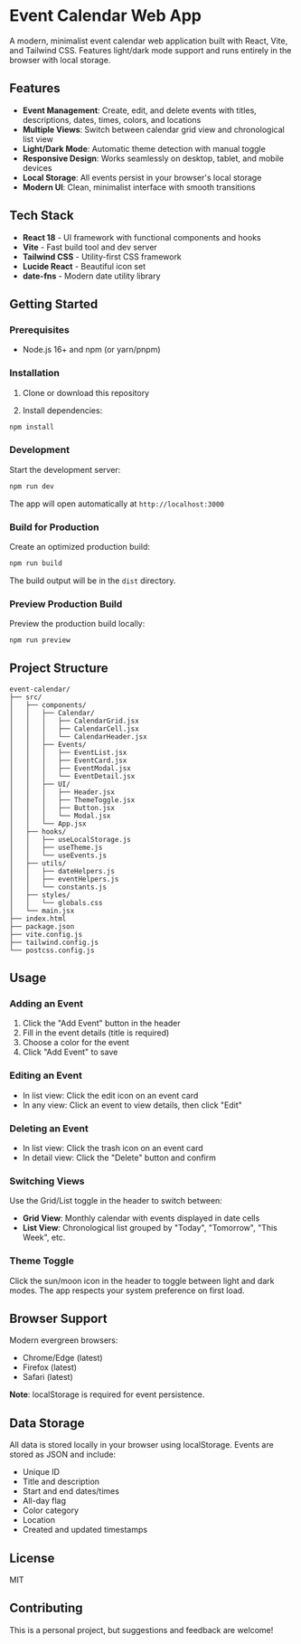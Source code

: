 # Event Calendar Web App

A modern, minimalist event calendar web application built with React, Vite, and Tailwind CSS. Features light/dark mode support and runs entirely in the browser with local storage.

## Features

- **Event Management**: Create, edit, and delete events with titles, descriptions, dates, times, colors, and locations
- **Multiple Views**: Switch between calendar grid view and chronological list view
- **Light/Dark Mode**: Automatic theme detection with manual toggle
- **Responsive Design**: Works seamlessly on desktop, tablet, and mobile devices
- **Local Storage**: All events persist in your browser's local storage
- **Modern UI**: Clean, minimalist interface with smooth transitions

## Tech Stack

- **React 18** - UI framework with functional components and hooks
- **Vite** - Fast build tool and dev server
- **Tailwind CSS** - Utility-first CSS framework
- **Lucide React** - Beautiful icon set
- **date-fns** - Modern date utility library

## Getting Started

### Prerequisites

- Node.js 16+ and npm (or yarn/pnpm)

### Installation

1. Clone or download this repository

2. Install dependencies:

```bash
npm install
```

### Development

Start the development server:

```bash
npm run dev
```

The app will open automatically at `http://localhost:3000`

### Build for Production

Create an optimized production build:

```bash
npm run build
```

The build output will be in the `dist` directory.

### Preview Production Build

Preview the production build locally:

```bash
npm run preview
```

## Project Structure

```
event-calendar/
├── src/
│   ├── components/
│   │   ├── Calendar/
│   │   │   ├── CalendarGrid.jsx
│   │   │   ├── CalendarCell.jsx
│   │   │   └── CalendarHeader.jsx
│   │   ├── Events/
│   │   │   ├── EventList.jsx
│   │   │   ├── EventCard.jsx
│   │   │   ├── EventModal.jsx
│   │   │   └── EventDetail.jsx
│   │   ├── UI/
│   │   │   ├── Header.jsx
│   │   │   ├── ThemeToggle.jsx
│   │   │   ├── Button.jsx
│   │   │   └── Modal.jsx
│   │   └── App.jsx
│   ├── hooks/
│   │   ├── useLocalStorage.js
│   │   ├── useTheme.js
│   │   └── useEvents.js
│   ├── utils/
│   │   ├── dateHelpers.js
│   │   ├── eventHelpers.js
│   │   └── constants.js
│   ├── styles/
│   │   └── globals.css
│   └── main.jsx
├── index.html
├── package.json
├── vite.config.js
├── tailwind.config.js
└── postcss.config.js
```

## Usage

### Adding an Event

1. Click the "Add Event" button in the header
2. Fill in the event details (title is required)
3. Choose a color for the event
4. Click "Add Event" to save

### Editing an Event

- In list view: Click the edit icon on an event card
- In any view: Click an event to view details, then click "Edit"

### Deleting an Event

- In list view: Click the trash icon on an event card
- In detail view: Click the "Delete" button and confirm

### Switching Views

Use the Grid/List toggle in the header to switch between:
- **Grid View**: Monthly calendar with events displayed in date cells
- **List View**: Chronological list grouped by "Today", "Tomorrow", "This Week", etc.

### Theme Toggle

Click the sun/moon icon in the header to toggle between light and dark modes. The app respects your system preference on first load.

## Browser Support

Modern evergreen browsers:
- Chrome/Edge (latest)
- Firefox (latest)
- Safari (latest)

**Note**: localStorage is required for event persistence.

## Data Storage

All data is stored locally in your browser using localStorage. Events are stored as JSON and include:

- Unique ID
- Title and description
- Start and end dates/times
- All-day flag
- Color category
- Location
- Created and updated timestamps

## License

MIT

## Contributing

This is a personal project, but suggestions and feedback are welcome!
